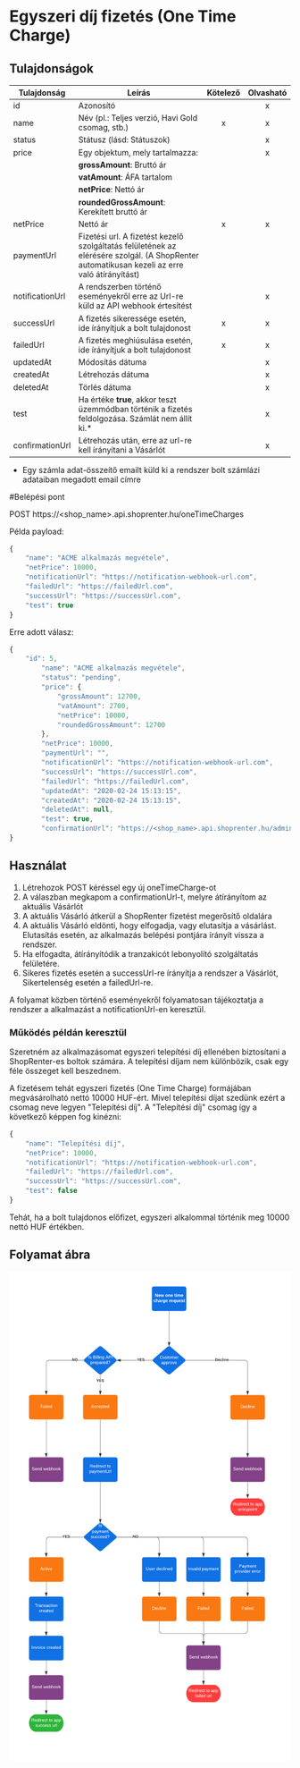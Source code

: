 # Egyszeri díj fizetés (One Time Charge)

## Tulajdonságok

|Tulajdonság            |Leírás                                                                                                                                         |Kötelező       |Olvasható            |
|-----------------------|-----------------------------------------------------------------------------------------------------------------------------------------------|:-------------:|:-------------------:|
|id                     | Azonosító                                                                                                                                     |               |          x          |
|name                   | Név (pl.: Teljes verzió, Havi Gold csomag, stb.)                                                                                                                      |       x       |          x          |
|status                 | Státusz (lásd: Státuszok)                                                                                                                     |               |          x          |
|price                  | Egy objektum, mely tartalmazza:                                                                                                               |               |          x          |
|                       | **grossAmount**: Bruttó ár                                                                                                                    |               |                     |
|                       | **vatAmount**: ÁFA tartalom                                                                                                                   |               |                     |
|                       | **netPrice**: Nettó ár                                                                                                                        |               |                     |
|                       | **roundedGrossAmount**: Kerekített bruttó ár                                                                                                  |               |                     |
|netPrice               | Nettó ár                                                                                                                                      |       x       |          x          |
|paymentUrl             | Fizetési url. A fizetést kezelő szolgáltatás felületének az elérésére szolgál. (A ShopRenter automatikusan kezeli az erre való átírányítást)  |               |                     |
|notificationUrl        | A rendszerben történő eseményekről erre az Url-re küld az API webhook értesítést                                                                      |               |          x          |
|successUrl             | A fizetés sikeressége esetén, ide írányítjuk a bolt tulajdonost                                                                                      |       x       |          x          |
|failedUrl              | A fizetés meghiúsulása esetén, ide írányítjuk a bolt tulajdonost                                                                                     |       x       |          x          |
|updatedAt              | Módosítás dátuma                                                                                                                              |               |          x          |
|createdAt              | Létrehozás dátuma                                                                                                                             |               |          x          |
|deletedAt              | Törlés dátuma                                                                                                                                 |               |          x          |
|test                   | Ha értéke **true**, akkor teszt üzemmódban történik a fizetés feldolgozása. Számlát nem állít ki.*                                                                     |               |          x          |
|confirmationUrl        | Létrehozás után, erre az url-re kell írányítani a Vásárlót                                                                                    |               |          x          |

* Egy számla adat-összeítő emailt küld ki a rendszer bolt számlázi adataiban megadott email címre

#Belépési pont

POST https://<shop_name>.api.shoprenter.hu/oneTimeCharges

Példa payload:

```javascript
{
    "name": "ACME alkalmazás megvétele",
    "netPrice": 10000,
    "notificationUrl": "https://notification-webhook-url.com",
    "failedUrl": "https://failedUrl.com",
    "successUrl": "https://successUrl.com",
    "test": true
}
```

Erre adott válasz:

```javascript
{
    "id": 5,
        "name": "ACME alkalmazás megvétele",
        "status": "pending",
        "price": {
            "grossAmount": 12700,
            "vatAmount": 2700,
            "netPrice": 10000,
            "roundedGrossAmount": 12700
        },
        "netPrice": 10000,
        "paymentUrl": "",
        "notificationUrl": "https://notification-webhook-url.com",
        "successUrl": "https://successUrl.com",
        "failedUrl": "https://failedUrl.com",
        "updatedAt": "2020-02-24 15:13:15",
        "createdAt": "2020-02-24 15:13:15",
        "deletedAt": null,
        "test": true,
        "confirmationUrl": "https://<shop_name>.api.shoprenter.hu/admin/app/payment/onetime/5"
}
```

## Használat
1. Létrehozok POST kéréssel egy új oneTimeCharge-ot
2. A válaszban megkapom a confirmationUrl-t, melyre átírányítom az aktuális Vásárlót
3. A aktuális Vásárló átkerül a ShopRenter fizetést megerősítő oldalára
4. A aktuális Vásárló eldönti, hogy elfogadja, vagy elutasítja a vásárlást. Elutasítás esetén, az alkalmazás belépési pontjára írányít vissza a rendszer.
5. Ha elfogadta, átírányítódik a tranzakicót lebonyolító szolgáltatás felületére.
6. Sikeres fizetés esetén a successUrl-re írányítja a rendszer a Vásárlót, Sikertelenség esetén a failedUrl-re.

A folyamat közben történő eseményekről folyamatosan tájékoztatja a rendszer a alkalmazást
a notificationUrl-en keresztül.

### Működés példán keresztül
Szeretném az alkalmazásomat egyszeri telepítési díj ellenében biztosítani a ShopRenter-es boltok számára. A telepítési díjam nem különbözik, csak egy féle összeget kell beszednem.

A fizetésem tehát egyszeri fizetés (One Time Charge) formájában megvásárolható nettó 10000 HUF-ért. Mivel telepítési díjat szedünk ezért a csomag neve legyen "Telepítési díj".
A "Telepítési díj" csomag így a következő képpen fog kinézni:

```javascript
{
    "name": "Telepítési díj",
    "netPrice": 10000,
    "notificationUrl": "https://notification-webhook-url.com",
    "failedUrl": "https://failedUrl.com",
    "successUrl": "https://successUrl.com",
    "test": false
}
```

Tehát, ha a bolt tulajdonos előfizet, egyszeri alkalommal történik meg 10000 nettó HUF értékben.


## Folyamat ábra

![One Time Charge](../image/One%20time%20charge%20flow.png)
